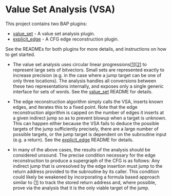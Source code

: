 # Value Set Analysis (VSA)

This project contains two BAP plugins:

* [value_set](./value_set/) - A value set analysis plugin.
* [explicit_edge](./explicit_edge/) - A CFG edge reconstruction plugin. 

See the READMEs for both plugins for more details, and instructions on how to get started.

  * The value set analysis uses circular linear progressions\[[1][1]\]\[[2][2]\] to represent large sets of bitvectors. Small sets are represented exactly to increase precision (e.g. in the case where a jump target can be one of only three locations). The analysis handles all conversions between these two representations internally, and exposes only a single generic interface for sets of words. See the [value_set](./value_set) README for details.

  * The edge reconstruction algorithm simply calls the VSA, inserts known edges, and iterates this to a fixed point. Note that the edge reconstruction algorithm
is capped on the number of edges it inserts at a given indirect jump so as to prevent blowup when a target is unknown. This can happen either because the VSA fails to deduce the possible targets of the jump sufficiently precisely, there are a large number of possible targets, or the jump target is dependent on the subroutine input (e.g. a return). See the [explicit_edge](./explicit_edge/) README for details.

  * In many of the above cases, the results of the analysis should be considered unsound. The precise condition necessary for the edge reconstruction to produce a supergraph of the CFG is as follows: Any indirect jump that is unresolved by the edge insertion must jump to the return address provided to the subroutine by its caller. This condition could likely be weakened by incorporating a formula based approach similar to \[[1][1]\] to track the stored return address and, where possible, prove via the analysis that it is the only viable target of the jump.

[1]: http://www.csa.iisc.ernet.in/~cplse/papers/srikant-memocode-2007.pdf
[2]: http://www.es.mdh.se/pdf_publications/3813.pdf
